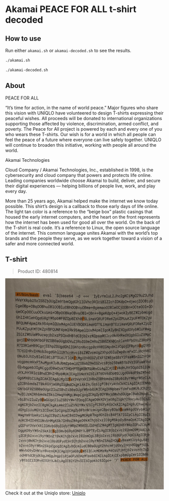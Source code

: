 # Akamai PEACE FOR ALL t-shirt decoded

## How to use

Run either `akamai.sh` or `akamai-decoded.sh` to see the results.

```bash
./akamai.sh
```

```bash
./akamai-decoded.sh
```

## About
PEACE FOR ALL

“It’s time for action, in the name of world peace.” Major figures who share this vision with UNIQLO have volunteered to design T-shirts expressing their peaceful wishes. All proceeds will be donated to international organizations supporting those affected by violence, discrimination, armed conflict, and poverty. The Peace for All project is powered by each and every one of you who wears these T-shirts. Our wish is for a world in which all people can feel the peace of a future where everyone can live safely together. UNIQLO will continue to broaden this initiative, working with people all around the world.

Akamai Technologies

Cloud Company / Akamai Technologies, Inc., established in 1998, is the cybersecurity and cloud company that powers and protects life online. Leading companies worldwide choose Akamai to build, deliver, and secure their digital experiences — helping billions of people live, work, and play every day.

More than 25 years ago, Akamai helped make the internet we know today possible. This shirt’s design is a callback to those early days of life online. The light tan color is a reference to the “beige box” plastic casings that housed the early internet computers, and the heart on the front represents how the internet has been used for good all over the world. On the back of the T-shirt is real code. It’s a reference to Linux, the open source language of the internet. This common language unites Akamai with the world’s top brands and the people they serve, as we work together toward a vision of a safer and more connected world.



## T-shirt

> Product ID: 480814

![Akamai PEACE FOR ALL t-shirt](t-shirt.jpeg)
Check it out at the Uniqlo store: [Uniqlo](https://www.uniqlo.com/us/en/products/E480814-000/00)
